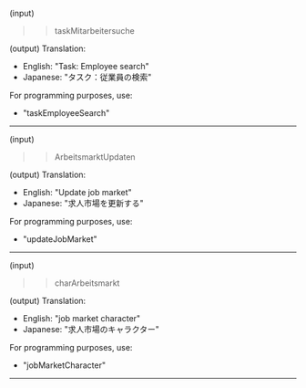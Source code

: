 ﻿(input)
>> taskMitarbeitersuche

(output)
Translation:
- English: "Task: Employee search"
- Japanese: "タスク：従業員の検索"

For programming purposes, use:
- "taskEmployeeSearch"
------------------------------------------------
(input)
>> ArbeitsmarktUpdaten

(output)
Translation:
- English: "Update job market"
- Japanese: "求人市場を更新する"

For programming purposes, use:
- "updateJobMarket"
------------------------------------------------
(input)
>> charArbeitsmarkt

(output)
Translation:
- English: "job market character"
- Japanese: "求人市場のキャラクター"

For programming purposes, use:
- "jobMarketCharacter"
------------------------------------------------
